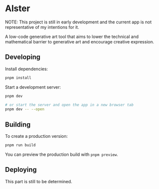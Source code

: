 # Alster

NOTE: This project is still in early development and the current app is not representative of my intentions for it.

A low-code generative art tool that aims to lower the technical and mathematical barrier to generative art and encourage creative expression.

## Developing

Install dependencies:

```bash
pnpm install
```

Start a development server:

```bash
pnpm dev

# or start the server and open the app in a new browser tab
pnpm dev -- --open
```

## Building

To create a production version:

```bash
pnpm run build
```

You can preview the production build with `pnpm preview`.

## Deploying

This part is still to be determined.
